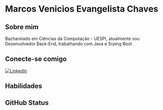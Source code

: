 # Marcos Venicios Evangelista Chaves

## Sobre mim

Bacharelado em Ciências da Computação - UESPI, atualmente sou Desenvolvedor Back-End, trabalhando com Java e Srping Boot .
## Conecte-se comigo
[![LinkedIn](https://img.shields.io/badge/LinkedIn-000?style=for-the-badge&logo=linkedin&logoColor=0E76A8)](https://www.linkedin.com/in/marcos-venicios-chaves-21025273/)

## Habilidades

## GitHub Status
